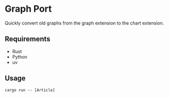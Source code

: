 # Graph Port
Quickly convert old graphs from the graph extension to the chart extension.

## Requirements

- Rust
- Python
- uv

## Usage
`cargo run -- [Article]`
